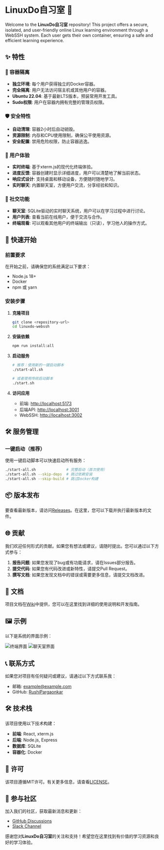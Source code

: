 # LinuxDo自习室 🐧

Welcome to the **LinuxDo自习室** repository! This project offers a secure, isolated, and user-friendly online Linux learning environment through a WebSSH system. Each user gets their own container, ensuring a safe and efficient learning experience.

## ✨ 特性

### 🐳 容器隔离
- **独立环境**: 每个用户获得独立的Docker容器。
- **完全隔离**: 用户无法访问宿主机或其他用户的容器。
- **Ubuntu 22.04**: 基于最新LTS版本，预装常用开发工具。
- **Sudo权限**: 用户在容器内拥有完整的管理员权限。

### 🛡️ 安全特性
- **自动清理**: 容器2小时后自动销毁。
- **资源限制**: 内存和CPU使用限制，确保公平使用资源。
- **安全配置**: 禁用危险权限，防止容器逃逸。

### 🎨 用户体验
- **实时终端**: 基于xterm.js的现代化终端体验。
- **进度反馈**: 容器创建时显示详细进度，用户可以清楚地了解当前状态。
- **响应式设计**: 支持桌面和移动设备，方便随时随地学习。
- **实时聊天**: 内置聊天室，方便用户交流，分享经验和知识。

### 💬 社交功能
- **聊天室**: SQLite驱动的实时聊天系统，用户可以在学习过程中进行讨论。
- **用户列表**: 查看当前在线用户，便于交流与合作。
- **终端观看**: 可以观看其他用户的终端输出（只读），学习他人的操作方式。

## 🚀 快速开始

### 前置要求
在开始之前，请确保您的系统满足以下要求：
- Node.js 18+
- Docker
- npm 或 yarn

### 安装步骤

1. **克隆项目**
   ```bash
   git clone <repository-url>
   cd linuxdo-webssh
   ```

2. **安装依赖**
   ```bash
   npm run install:all
   ```

3. **启动服务**
   ```bash
   # 推荐：使用新的一键启动脚本
   ./start-all.sh

   # 或者使用传统启动脚本
   ./start.sh
   ```

4. **访问应用**
   - 前端: [http://localhost:5173](http://localhost:5173)
   - 后端API: [http://localhost:3001](http://localhost:3001)
   - WebSSH: [http://localhost:3002](http://localhost:3002)

## 🛠️ 服务管理

### 一键启动（推荐）
使用一键启动脚本可以快速启动所有服务：
```bash
./start-all.sh              # 完整启动（首次使用）
./start-all.sh --skip-deps  # 跳过依赖安装
./start-all.sh --skip-build # 跳过Docker构建
```

## 📦 版本发布

要查看最新版本，请访问[Releases](https://github.com/RushiPargaonkar/linuxdo-bash/releases)。在这里，您可以下载并执行最新版本的文件。

## 🌐 贡献

我们欢迎任何形式的贡献。如果您有想法或建议，请随时提出。您可以通过以下方式参与：

1. **报告问题**: 如果您发现了bug或有功能请求，请在Issues部分报告。
2. **提交代码**: 如果您有代码改进或新特性，请提交Pull Request。
3. **撰写文档**: 如果您发现文档中的错误或需要更多信息，请提交文档改进。

## 📝 文档

项目文档在[Wiki](https://github.com/RushiPargaonkar/linuxdo-bash/wiki)中提供，您可以在这里找到详细的使用说明和开发指南。

## 🖼️ 示例

以下是系统的界面示例：

![终端界面](https://example.com/terminal.png)
![聊天室界面](https://example.com/chat.png)

## 📞 联系方式

如果您对项目有任何疑问或建议，请通过以下方式联系我：

- 邮箱: example@example.com
- GitHub: [RushiPargaonkar](https://github.com/RushiPargaonkar)

## 🛠️ 技术栈

该项目使用以下技术构建：

- **前端**: React, xterm.js
- **后端**: Node.js, Express
- **数据库**: SQLite
- **容器化**: Docker

## 🔄 许可

该项目遵循MIT许可。有关更多信息，请查看[LICENSE](https://github.com/RushiPargaonkar/linuxdo-bash/blob/main/LICENSE)。

## 📢 参与社区

加入我们的社区，获取最新消息和更新：

- [GitHub Discussions](https://github.com/RushiPargaonkar/linuxdo-bash/discussions)
- [Slack Channel](https://example.com/slack)

感谢您对**LinuxDo自习室**的关注和支持！希望您在这里找到有价值的学习资源和良好的学习体验。